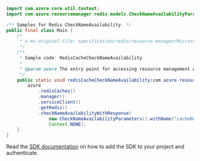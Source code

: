 ```java
import com.azure.core.util.Context;
import com.azure.resourcemanager.redis.models.CheckNameAvailabilityParameters;

/** Samples for Redis CheckNameAvailability. */
public final class Main {
    /*
     * x-ms-original-file: specification/redis/resource-manager/Microsoft.Cache/stable/2021-06-01/examples/RedisCacheCheckNameAvailability.json
     */
    /**
     * Sample code: RedisCacheCheckNameAvailability.
     *
     * @param azure The entry point for accessing resource management APIs in Azure.
     */
    public static void redisCacheCheckNameAvailability(com.azure.resourcemanager.AzureResourceManager azure) {
        azure
            .redisCaches()
            .manager()
            .serviceClient()
            .getRedis()
            .checkNameAvailabilityWithResponse(
                new CheckNameAvailabilityParameters().withName("cacheName").withType("Microsoft.Cache/Redis"),
                Context.NONE);
    }
}
```

Read the [SDK documentation](https://github.com/Azure/azure-sdk-for-java/blob/azure-resourcemanager_2.15.0/sdk/resourcemanager/azure-resourcemanager/README.md) on how to add the SDK to your project and authenticate.
